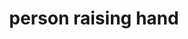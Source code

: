 ---
layout: smileys&emotion
title: person raising hand
emoji: person_raising_hand
permalink: 🙋.html
image: assets/img/3moji/person_raising_hand.png
---